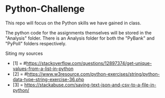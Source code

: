 # Python-Challenge
This repo will focus on the Python skills we have gained in class.

The python code for the assignments themselves will be stored in the "Analysis" folder. There is an Analysis folder for both the "PyBank" and "PyPoll" folders respectively.


Siting my sources
- [1] = #https://stackoverflow.com/questions/12897374/get-unique-values-from-a-list-in-python
- [2] = #https://www.w3resource.com/python-exercises/string/python-data-type-string-exercise-36.php
- [3] = https://stackabuse.com/saving-text-json-and-csv-to-a-file-in-python/